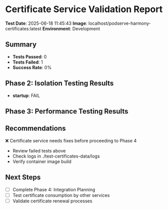 # Certificate Service Validation Report

**Test Date**: 2025-06-18 11:45:43
**Image**: localhost/podserve-harmony-certificates:latest
**Environment**: Development

## Summary
- **Tests Passed**: 0
- **Tests Failed**: 1
- **Success Rate**: 0%

## Phase 2: Isolation Testing Results
- **startup**: FAIL

## Phase 3: Performance Testing Results

## Recommendations
❌ Certificate service needs fixes before proceeding to Phase 4
- Review failed tests above
- Check logs in ./test-certificates-data/logs
- Verify container image build

## Next Steps
- [ ] Complete Phase 4: Integration Planning
- [ ] Test certificate consumption by other services
- [ ] Validate certificate renewal processes
